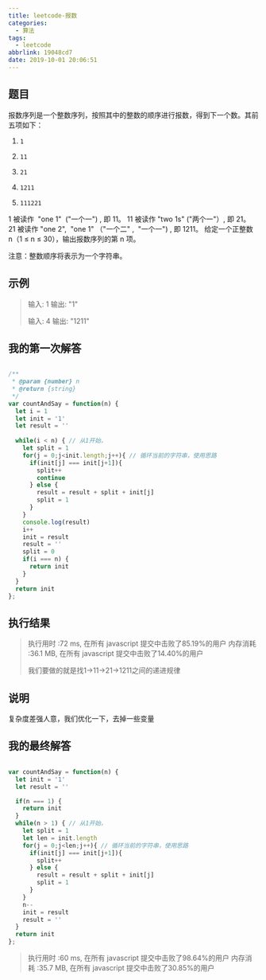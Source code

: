 ```yaml
---
title: leetcode-报数
categories:
  - 算法
tags:
  - leetcode
abbrlink: 19048cd7
date: 2019-10-01 20:06:51
---
```


## 题目

报数序列是一个整数序列，按照其中的整数的顺序进行报数，得到下一个数。其前五项如下：

1.     1
2.     11
3.     21
4.     1211
5.     111221

1 被读作  "one 1"  ("一个一") , 即 11。
11 被读作 "two 1s" ("两个一"）, 即 21。
21 被读作 "one 2",  "one 1" （"一个二" ,  "一个一") , 即 1211。
给定一个正整数 n（1 ≤ n ≤ 30），输出报数序列的第 n 项。

注意：整数顺序将表示为一个字符串。

## 示例

> 输入: 1
> 输出: "1"
> 
> 输入: 4
> 输出: "1211"

## 我的第一次解答

```javascript

/**
 * @param {number} n
 * @return {string}
 */
var countAndSay = function(n) {
  let i = 1
  let init = '1'
  let result = ''
  
  while(i < n) { // 从1开始，
    let split = 1
    for(j = 0;j<init.length;j++){ // 循环当前的字符串，使用思路
      if(init[j] === init[j+1]){
        split++
        continue
      } else {
        result = result + split + init[j]
        split = 1
      }
    }
    console.log(result)
    i++
    init = result
    result = ''
    split = 0
    if(i === n) {
      return init
    }
  }
  return init
};

```

##  执行结果

> 执行用时 :72 ms, 在所有 javascript 提交中击败了85.19%的用户
> 内存消耗 :36.1 MB, 在所有 javascript 提交中击败了14.40%的用户
>   
> 我们要做的就是找1->11->21->1211之间的递进规律


## 说明

复杂度差强人意，我们优化一下，去掉一些变量

## 我的最终解答

```javascript

var countAndSay = function(n) {
  let init = '1'
  let result = ''

  if(n === 1) {
    return init
  }
  while(n > 1) { // 从1开始，
    let split = 1
    let len = init.length
    for(j = 0;j<len;j++){ // 循环当前的字符串，使用思路
      if(init[j] === init[j+1]){
        split++
      } else {
        result = result + split + init[j]
        split = 1
      }
    }
    n--
    init = result
    result = ''
  }
  return init
};

```

> 执行用时 :60 ms, 在所有 javascript 提交中击败了98.64%的用户
> 内存消耗 :35.7 MB, 在所有 javascript 提交中击败了30.85%的用户
